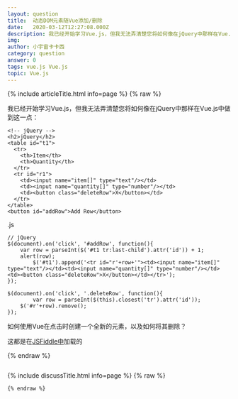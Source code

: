 ```yaml
---
layout: question
title:  动态DOM元素随Vue添加/删除
date:   2020-03-12T12:27:08.000Z
description: 我已经开始学习Vue.js，但我无法弄清楚您将如何像在jQuery中那样在Vue.js中做到这一点：<\!-- jQuery --><h2>jQuer...
img: 
author: 小宇宙卡卡西
category: question
answer: 0
tags: vue.js Vue.js
topic: Vue.js
---
```

<div class="article-root">
  <div class="article">
    {% include articleTitle.html info=page %}
    {% raw %}
    <div class="article-content"><p><font style="vertical-align: inherit;"><font style="vertical-align: inherit;">我已经开始学习Vue.js，但我无法弄清楚您将如何像在jQuery中那样在Vue.js中做到这一点：</font></font></p>

<pre><code>&lt;!-- jQuery --&gt;<font></font>
&lt;h2&gt;jQuery&lt;/h2&gt;<font></font>
&lt;table id="t1"&gt;<font></font>
  &lt;tr&gt;<font></font>
    &lt;th&gt;Item&lt;/th&gt;<font></font>
    &lt;th&gt;Quantity&lt;/th&gt;<font></font>
  &lt;/tr&gt;<font></font>
  &lt;tr id="r1"&gt;<font></font>
    &lt;td&gt;&lt;input name="item[]" type="text"/&gt;&lt;/td&gt;<font></font>
    &lt;td&gt;&lt;input name="quantity[]" type="number"/&gt;&lt;/td&gt;<font></font>
    &lt;td&gt;&lt;button class="deleteRow"&gt;X&lt;/button&gt;&lt;/td&gt;<font></font>
  &lt;/tr&gt;<font></font>
&lt;/table&gt;<font></font>
&lt;button id="addRow"&gt;Add Row&lt;/button&gt;<font></font>
</code></pre>

<p><font style="vertical-align: inherit;"><font style="vertical-align: inherit;">.js</font></font></p>

<pre><code>// jQuery<font></font>
$(document).on('click', '#addRow', function(){<font></font>
    var row = parseInt($('#t1 tr:last-child').attr('id')) + 1;<font></font>
    alert(row);<font></font>
        $('#t1').append('&lt;tr id="r'+row+'"&gt;&lt;td&gt;&lt;input name="item[]" type="text"/&gt;&lt;/td&gt;&lt;td&gt;&lt;input name="quantity[]" type="number"/&gt;&lt;/td&gt;&lt;td&gt;&lt;button class="deleteRow"&gt;X&lt;/button&gt;&lt;/td&gt;&lt;/tr&gt;');<font></font>
});<font></font>
<font></font>
$(document).on('click', '.deleteRow', function(){<font></font>
        var row = parseInt($(this).closest('tr').attr('id'));<font></font>
    $('#r'+row).remove();<font></font>
});<font></font>
</code></pre>

<p><font style="vertical-align: inherit;"><font style="vertical-align: inherit;">如何使用Vue在点击时创建一个全新的元素，以及如何将其删除？</font></font></p>

<p><font style="vertical-align: inherit;"><font style="vertical-align: inherit;">这都是在</font><a href="https://jsfiddle.net/50wL7mdz/17736/" rel="noreferrer"><font style="vertical-align: inherit;">JSFiddle中</font></a><font style="vertical-align: inherit;">加载的</font></font><a href="https://jsfiddle.net/50wL7mdz/17736/" rel="noreferrer"><font style="vertical-align: inherit;"></font></a></p></div>
    {% endraw %}
  </div>
  <p style="height: 0;width:0;overflow: hidden;"> 第1322篇《动态DOM元素随Vue添加/删除》来自Winter(https://github.com/aiyld/aiyld.github.io)的站点</p>
  <div class="discuss-wrapper">
    {% include discussTitle.html info=page %}
    {% raw %}
    
    {% endraw %}
  </div>
<div>
